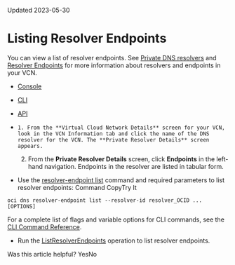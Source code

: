 Updated 2023-05-30
# Listing Resolver Endpoints
You can view a list of resolver endpoints.
See [Private DNS resolvers](https://docs.oracle.com/en-us/iaas/Content/Network/Concepts/dns-topic-Private-resolver.htm#Private_resolver "A private DNS resolver answers DNS queries for a VCN per a configuration you create.") and [Resolver Endpoints](https://docs.oracle.com/en-us/iaas/Content/Network/Concepts/dns-topic-resolver_endpoints.htm#dns_topic_resolver_endpoints "Resolver endpoints are attached to a VCN or a subnet.") for more information about resolvers and endpoints in your VCN.
  * [Console](https://docs.oracle.com/en-us/iaas/Content/Network/Tasks/resolver-endpoint-list.htm)
  * [CLI](https://docs.oracle.com/en-us/iaas/Content/Network/Tasks/resolver-endpoint-list.htm)
  * [API](https://docs.oracle.com/en-us/iaas/Content/Network/Tasks/resolver-endpoint-list.htm)


  *     1. From the **Virtual Cloud Network Details** screen for your VCN, look in the VCN Information tab and click the name of the DNS resolver for the VCN. The **Private Resolver Details** screen appears.
    2. From the **Private Resolver Details** screen, click **Endpoints** in the left-hand navigation.
Endpoints in the resolver are listed in tabular form.
  * Use the [resolver-endpoint list](https://docs.oracle.com/iaas/tools/oci-cli/latest/oci_cli_docs/cmdref/dns/resolver-endpoint/list.html) command and required parameters to list resolver endpoints:
Command
CopyTry It
```
oci dns resolver-endpoint list --resolver-id resolver_OCID ... [OPTIONS]
```

For a complete list of flags and variable options for CLI commands, see the [CLI Command Reference](https://docs.oracle.com/iaas/tools/oci-cli/latest).
  * Run the [ListResolverEndpoints](https://docs.oracle.com/iaas/api/#/en/dns/latest/ResolverEndpoint/ListResolverEndpoints) operation to list resolver endpoints.


Was this article helpful?
YesNo

